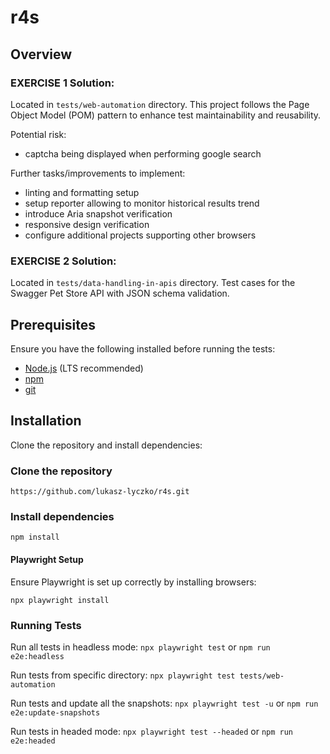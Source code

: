 # r4s

## Overview

### EXERCISE 1 Solution:
Located in `tests/web-automation` directory. This project follows the Page Object Model (POM) pattern to enhance test maintainability and
reusability.

Potential risk: 
- captcha being displayed when performing google search

Further tasks/improvements to implement:
- linting and formatting setup
- setup reporter allowing to monitor historical results trend
- introduce Aria snapshot verification
- responsive design verification
- configure additional projects supporting other browsers

### EXERCISE 2 Solution:
Located in `tests/data-handling-in-apis` directory. Test cases for the Swagger Pet Store API with JSON schema validation.

## Prerequisites

Ensure you have the following installed before running the tests:

* [Node.js](https://nodejs.org/en) (LTS recommended)
* [npm](https://www.npmjs.com/)
* [git](https://git-scm.com/downloads)

## Installation

Clone the repository and install dependencies:

### Clone the repository

```
https://github.com/lukasz-lyczko/r4s.git
```

### Install dependencies

`npm install`

#### Playwright Setup

Ensure Playwright is set up correctly by installing browsers:

`npx playwright install`

### Running Tests

Run all tests in headless mode:
`npx playwright test` or `npm run e2e:headless`

Run tests from specific directory:
`npx playwright test tests/web-automation`

Run tests and update all the snapshots:
`npx playwright test -u` or `npm run e2e:update-snapshots`

Run tests in headed mode:
`npx playwright test --headed` or `npm run e2e:headed`
